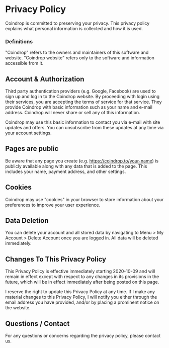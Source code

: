 # Privacy Policy

Coindrop is committed to preserving your privacy. This privacy policy explains what personal information is collected and how it is used.

### Definitions 

"Coindrop" refers to the owners and maintainers of this software and website.
"Coindrop website" refers only to the software and information accessible from it.

## Account & Authorization

Third party authentication providers (e.g. Google, Facebook) are used to sign up and log in to the Coindrop website. By proceeding with login using their services, you are accepting the terms of service for that service. They provide Coindrop with basic information such as your name and e-mail address. Coindrop will never share or sell any of this information.

Coindrop may use this basic information to contact you via e-mail with site updates and offers. You can unsubscribe from these updates at any time via your account settings.

## Pages are public

Be aware that any page you create (e.g. https://coindrop.to/your-name) is publicly available along with any data that is added to the page. This includes your name, payment address, and other settings.

## Cookies

Coindrop may use "cookies" in your browser to store information about your preferences to improve your user experience.

## Data Deletion

You can delete your account and all stored data by navigating to Menu > My Account > Delete Account once you are logged in. All data will be deleted immediately.

## Changes To This Privacy Policy

This Privacy Policy is effective immediately starting 2020-10-09 and will remain in effect except with respect to any changes in its provisions in the future, which will be in effect immediately after being posted on this page.

I reserve the right to update this Privacy Policy at any time. If I make any material changes to this Privacy Policy, I will notify you either through the email address you have provided, and/or by placing a prominent notice on the website.

## Questions / Contact

For any questions or concerns regarding the privacy policy, please contact us.
